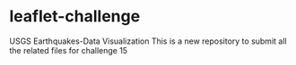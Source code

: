 # leaflet-challenge
USGS Earthquakes-Data Visualization
This is a new repository to submit all the related files for challenge 15
